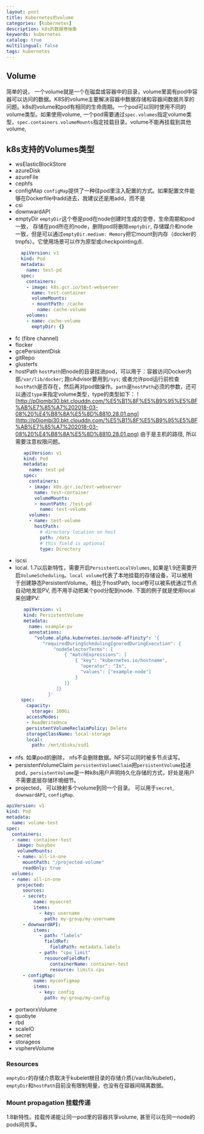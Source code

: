 ```yaml
---
layout: post
title: Kubernetes的volume
categories: [kubernetes]
description: k8s的数据卷抽象
keywords: kubernetes
catalog: true
multilingual: false
tags: kubernetes
---
```


## Volume
简单的说， 一个volume就是一个在磁盘或容器中的目录，volume里面有pod中容器可以访问的数据。K8S的volume主要解决容器中数据存储和容器间数据共享的问题。k8s的volume和pod有相同的生命周期。一个pod可以同时使用不同的volume类型。如果使用volume, 一个pod需要通过`spec.volumes`指定volume类型，`spec.containers.volumeMounts`指定挂载目录。volume不能再挂载到其他volume,


## k8s支持的Volumes类型
- wsElasticBlockStore
- azureDisk
- azureFile
- cephfs
- configMap
  `configMap`提供了一种往pod里注入配置的方式。如果配置文件能够在Dockerfile中add进去，我建议还是用add，而不是
- csi
- downwardAPI
- emptyDir
  `emptyDir`这个卷是pod在node创建时生成的空卷，生命周期和pod一致， 存储在pod所在的node，删除pod将删除`emptyDir`, 存储媒介和node一致，但是可以通过`emptyDir.medium: Memory`把它mount到内存（docker的tmpfs）。它使用场景可以作为原型或checkpointing点.
  ```yaml
    apiVersion: v1
    kind: Pod
    metadata:
      name: test-pd
    spec:
      containers:
      - image: k8s.gcr.io/test-webserver
        name: test-container
        volumeMounts:
        - mountPath: /cache
          name: cache-volume
      volumes:
      - name: cache-volume
        emptyDir: {}
  ```
- fc (fibre channel)
- flocker
- gcePersistentDisk
- gitRepo
- glusterfs
- hostPath
  `hostPath`把node的目录挂进pod，可以用于：容器访问Docker内部`/var/lib/docker`; 跑cAdvisor要用到`/sys`; 或者允许pod运行前检查`hostPath`是否存在，然后再对pod做操作。`path`是`hostPath`必须的参数，还可以通过`type`来指定volume类型，type的类型如下：
  ![http://p0iombi30.bkt.clouddn.com/%E5%B1%8F%E5%B9%95%E5%BF%AB%E7%85%A7%202018-03-08%20%E4%B8%8A%E5%8D%8810.28.01.png](http://p0iombi30.bkt.clouddn.com/%E5%B1%8F%E5%B9%95%E5%BF%AB%E7%85%A7%202018-03-08%20%E4%B8%8A%E5%8D%8810.28.01.png)
  由于是主机的路径, 所以需要注意权限问题。
  ```yaml
     apiVersion: v1
     kind: Pod
     metadata:
       name: test-pd
     spec:
       containers:
       - image: k8s.gcr.io/test-webserver
         name: test-container
         volumeMounts:
         - mountPath: /test-pd
           name: test-volume
       volumes:
       - name: test-volume
         hostPath:
           # directory location on host
           path: /data
           # this field is optional
           type: Directory
  ```
- iscsi
- local. 1.7以后新特性，需要开启`PersistentLocalVolumes`, 如果是1.9还需要开启`VolumeScheduling`。`local volume`代表了本地挂载的存储设备，可以被用于创建静态PersistentVolume。相比于hostPath, local卷可以被系统通过节点自动地发现PV, 而不用手动把某个pod分配到node. 下面的例子就是使用local来创建PV:
  ```yaml
     apiVersion: v1
     kind: PersistentVolume
     metadata:
       name: example-pv
       annotations:
         "volume.alpha.kubernetes.io/node-affinity": '{
            "requiredDuringSchedulingIgnoredDuringExecution": {
                "nodeSelectorTerms": [
                    { "matchExpressions": [
                        { "key": "kubernetes.io/hostname",
                          "operator": "In",
                          "values": ["example-node"]
                        }
                    ]}
                 ]}
              }'
    spec:
      capacity:
        storage: 100Gi
      accessModes:
      - ReadWriteOnce
      persistentVolumeReclaimPolicy: Delete
      storageClassName: local-storage
      local:
        path: /mnt/disks/ssd1
  ```
- nfs. 如果pod的删除， nfs不会删除数据。NFS可以同时被多节点读写。
- persistentVolumeClaim
  `persistentVolumeClaim`把`persistentVolume`挂进pod，`persistentVolume`是一种k8s用户声明持久化存储的方式，好处是用户不需要底层存储环境细节。
- projected， 可以映射多个volume到同一个目录。 可以用于`secret`, `downwardAPI`, `configMap`.
```yaml
apiVersion: v1
kind: Pod
metadata:
  name: volume-test
spec:
  containers:
  - name: container-test
    image: busybox
    volumeMounts:
    - name: all-in-one
      mountPath: "/projected-volume"
      readOnly: true
  volumes:
  - name: all-in-one
    projected:
      sources:
      - secret:
          name: mysecret
          items:
            - key: username
              path: my-group/my-username
      - downwardAPI:
          items:
            - path: "labels"
              fieldRef:
                fieldPath: metadata.labels
            - path: "cpu_limit"
              resourceFieldRef:
                containerName: container-test
                resource: limits.cpu
      - configMap:
          name: myconfigmap
          items:
            - key: config
              path: my-group/my-config
```
- portworxVolume
- quobyte
- rbd
- scaleIO
- secret
- storageos
- vsphereVolume

### Resources
`emptyDir`的存储介质取决于kubelet根目录的存储介质(/var/lib/kubelet)， `emptyDir`和`hostPath`目前没有限制用量，也没有在容器间隔离数据。

### Mount propagation 挂载传递
1.8新特性。挂载传递能让同一pod里的容器共享volume, 甚至可以在同一node的pods间共享。
